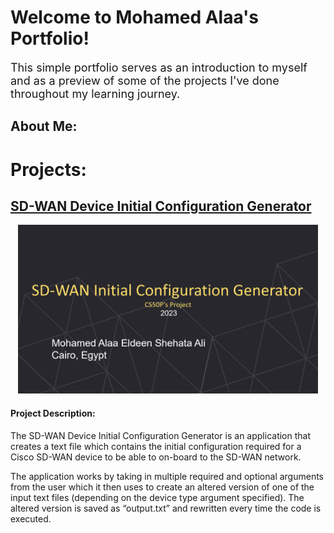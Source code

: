 # Welcome to Mohamed Alaa's Portfolio!
<font size="4"> This simple portfolio serves as an introduction to myself and as a preview of some of the projects I've done throughout my learning journey. </font>

## About Me:

# Projects:

## [SD-WAN Device Initial Configuration Generator](https://xmoalaa7.github.io/SD-WAN-Initial-Configuration-Generator/)
<p align="center">
  <img src=https://github.com/xMoAlaa7/Mo_Portfolio/blob/b43e34c116fb43a74533e82879fafac94b230786/images/05-04-52-PowerPoint%20Slide%20Show%20%20-%20%20Presentation1.png width="480" height="270">
</p>

#### Project Description:
The SD-WAN Device Initial Configuration Generator is an application that creates a text file which contains the initial configuration required for a Cisco SD-WAN device to be able to on-board to the SD-WAN network.

The application works by taking in multiple required and optional arguments from the user which it then uses to create an altered version of one of the input text files (depending on the device type argument specified). The altered version is saved as “output.txt” and rewritten every time the code is executed.
